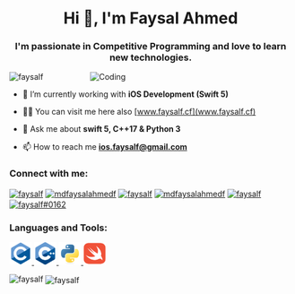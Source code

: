 <h1 align="center">Hi 👋, I'm Faysal Ahmed</h1>
<h3 align="center">I'm passionate in Competitive Programming and love to learn new technologies.</h3>
<img align = "right" alt = "Coding" width = "360" src = "https://cdn.dribbble.com/users/1162077/screenshots/3848914/programmer.gif">

<p align="left"> <img src="https://komarev.com/ghpvc/?username=faysalf&label=Profile%20views&color=0e75b6&style=flat" alt="faysalf" /> </p>

- 🔭 I’m currently working with **iOS Development (Swift 5)**

- 👨‍💻 You can visit me here also [www.faysalf.cf](www.faysalf.cf)

- 💬 Ask me about **swift 5, C++17 & Python 3**

- 📫 How to reach me **ios.faysalf@gmail.com**

<h3 align="left">Connect with me:</h3>
<p align="left">
<a href="https://linkedin.com/in/faysalf" target="blank"><img align="center" src="https://raw.githubusercontent.com/rahuldkjain/github-profile-readme-generator/master/src/images/icons/Social/linked-in-alt.svg" alt="faysalf" height="30" width="40" /></a>
<a href="https://fb.com/mdfaysalahmedf" target="blank"><img align="center" src="https://raw.githubusercontent.com/rahuldkjain/github-profile-readme-generator/master/src/images/icons/Social/facebook.svg" alt="mdfaysalahmedf" height="30" width="40" /></a>
<a href="https://www.codechef.com/users/faysalf" target="blank"><img align="center" src="https://cdn.jsdelivr.net/npm/simple-icons@3.1.0/icons/codechef.svg" alt="faysalf" height="30" width="40" /></a>
<a href="https://www.hackerrank.com/mdfaysalahmedf" target="blank"><img align="center" src="https://raw.githubusercontent.com/rahuldkjain/github-profile-readme-generator/master/src/images/icons/Social/hackerrank.svg" alt="mdfaysalahmedf" height="30" width="40" /></a>
<a href="https://codeforces.com/profile/faysalf" target="blank"><img align="center" src="https://raw.githubusercontent.com/rahuldkjain/github-profile-readme-generator/master/src/images/icons/Social/codeforces.svg" alt="faysalf" height="30" width="40" /></a>
<a href="https://discord.gg/faysalf#0162" target="blank"><img align="center" src="https://raw.githubusercontent.com/rahuldkjain/github-profile-readme-generator/master/src/images/icons/Social/discord.svg" alt="faysalf#0162" height="30" width="40" /></a>
</p>

<h3 align="left">Languages and Tools:</h3>
<p align="left"> <a href="https://www.cprogramming.com/" target="_blank" rel="noreferrer"> <img src="https://raw.githubusercontent.com/devicons/devicon/master/icons/c/c-original.svg" alt="c" width="40" height="40"/> </a> <a href="https://www.w3schools.com/cpp/" target="_blank" rel="noreferrer"> <img src="https://raw.githubusercontent.com/devicons/devicon/master/icons/cplusplus/cplusplus-original.svg" alt="cplusplus" width="40" height="40"/> </a> <a href="https://www.python.org" target="_blank" rel="noreferrer"> <img src="https://raw.githubusercontent.com/devicons/devicon/master/icons/python/python-original.svg" alt="python" width="40" height="40"/> </a> <a href="https://developer.apple.com/swift/" target="_blank" rel="noreferrer"> <img src="https://raw.githubusercontent.com/devicons/devicon/master/icons/swift/swift-original.svg" alt="swift" width="40" height="40"/> </a> </p>

<p><img align="left" src="https://github-readme-stats.vercel.app/api/top-langs?username=faysalf&show_icons=true&locale=en&layout=compact" alt="faysalf" /></p> <p>&nbsp;<img align="center" src="https://github-readme-stats.vercel.app/api?username=faysalf&show_icons=true&locale=en" alt="faysalf" /></p>

